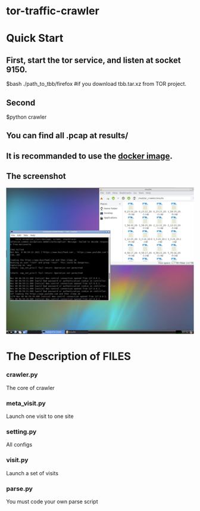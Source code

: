 # tor-traffic-crawler

# Quick Start

## First, start the tor service, and listen at socket 9150.
$bash ./path_to_tbb/firefox  #if you download tbb.tar.xz from TOR project.

## Second 
$python crawler

## You can find all .pcap at results/

## It is recommanded to use the [docker image](https://registry.hub.docker.com/r/sunxueliang96/tor-traffic-crawler). 


## The screenshot
![screenshot](https://github.com/sunxueliang96/tor-traffic-crawler/blob/main/snap_shot/snap_shot.png)

# The Description of FILES
### crawler.py
The core of crawler

### meta_visit.py
Launch one visit to one site

### setting.py
All configs

### visit.py
Launch a set of visits

### parse.py
You must code your own parse script
